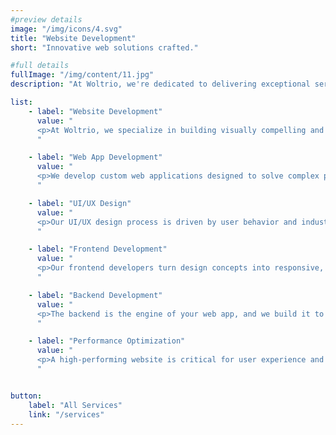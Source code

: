 ```yaml
---
#preview details
image: "/img/icons/4.svg"
title: "Website Development"
short: "Innovative web solutions crafted."

#full details
fullImage: "/img/content/11.jpg"
description: "At Woltrio, we're dedicated to delivering exceptional service and support to our clients. Contact us today to explore how we can help you achieve your business and productivity goals."

list: 
    - label: "Website Development"
      value: "
      <p>At Woltrio, we specialize in building visually compelling and functionally robust websites tailored to your brand and business objectives. From sleek, high-converting landing pages to multi-page corporate websites, we ensure every project is fully responsive, SEO-optimized, and user-friendly. Our focus is on creating digital experiences that not only look amazing but also perform flawlessly across all devices.</p>
      "

    - label: "Web App Development"
      value: "
      <p>We develop custom web applications designed to solve complex problems and streamline operations. Whether you need a client portal, SaaS platform, booking system, or real-time dashboard, our full-stack developers use cutting-edge technologies like React, Next.js, Node.js, and MongoDB to build scalable and secure apps. Every feature is thoughtfully engineered to support your business logic and growth.</p>
      "

    - label: "UI/UX Design"
      value: "
      <p>Our UI/UX design process is driven by user behavior and industry best practices. We craft intuitive interfaces that reduce friction and enhance user engagement. Through wireframes, prototypes, and high-fidelity designs, we ensure your digital product not only looks beautiful but also delivers a seamless and accessible experience that keeps users coming back.</p>
      "

    - label: "Frontend Development"
      value: "
      <p>Our frontend developers turn design concepts into responsive, interactive websites and applications using technologies like HTML5, CSS3, JavaScript, React, and Tailwind CSS. We focus on clean, maintainable code, performance optimization, and cross-browser compatibility. Whether it’s animations, form validation, or complex UI logic, we bring your vision to life with precision and care.</p>
      "

    - label: "Backend Development"
      value: "
      <p>The backend is the engine of your web app, and we build it to be fast, scalable, and secure. From designing database schemas to implementing authentication, API integrations, and cloud deployments, we handle everything behind the scenes. We use Node.js, Express, PostgreSQL, MongoDB, and other modern stacks to create reliable foundations that grow with your business.</p>
      "

    - label: "Performance Optimization"
      value: "
      <p>A high-performing website is critical for user experience and SEO. We audit and enhance your site’s loading speed, minimize render-blocking resources, compress assets, and implement lazy loading, caching, and CDN strategies. The result: faster load times, higher engagement, and improved conversions. Speed is no longer optional—it’s a competitive advantage.</p>
      "


button:
    label: "All Services"
    link: "/services" 
---
```

